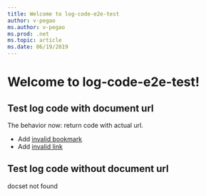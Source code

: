 ```yaml
---
title: Welcome to log-code-e2e-test
author: v-pegao
ms.author: v-pegao
ms.prod: .net
ms.topic: article
ms.date: 06/19/2019
---
```


# Welcome to log-code-e2e-test!

## Test log code with document url

The behavior now: return code with actual url.

- Add [invalid bookmark](non-existent-bookmark-file.md#non-existent-id)
- Add [invalid link](.\non-existent-link-file.md)

## Test log code without document url

docset not found
